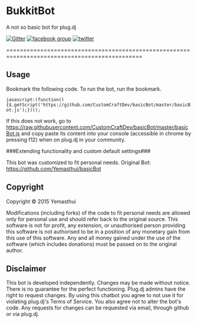BukkitBot
========

A not so basic bot for plug.dj

[![Gitter](https://badges.gitter.im/Join%20Chat.svg)](https://gitter.im/Yemasthui/basicBot?utm_source=badge&utm_medium=badge&utm_campaign=pr-badge) [![facebook group](http://i.bnzi.uk/97dW.svg)](https://facebook.com/groups/basicBot) [![twitter](http://i.bnzi.uk/4KEn.svg)](https://twitter.com/bscBt)

==============================================================================================

Usage
-----

Bookmark the following code. To run the bot, run the bookmark.

`javascript:(function(){$.getScript('https://github.com/CustomCraftDev/basicBot/master/basicBot.js');})();`

If this does not work, go to https://raw.githubusercontent.com/CustomCraftDev/basicBot/master/basicBot.js and copy paste its content into your console (accessible in chrome by pressing f12) when on plug.dj in your community.

###Extending functionality and custom default settings###

This bot was customized to fit personal needs.
Original Bot: https://github.com/Yemasthui/basicBot

Copyright
---------

Copyright &copy; 2015 Yemasthui

Modifications (including forks) of the code to fit personal needs are allowed only for personal use and should refer back to the original source.
This software is not for profit, any extension, or unauthorised person providing this software is not authorised to be in a position of any monetary gain from this use of this software. Any and all money gained under the use of the software (which includes donations) must be passed on to the original author.


Disclaimer
----------

This bot is developed independently. Changes may be made without notice. There is no guarantee for the perfect functioning.
Plug.dj admins have the right to request changes. 
By using this chatbot you agree to not use it for violating plug.dj's Terms of Service. 
You also agree not to alter the bot's code. Any requests for changes can be requested via email, through github or via plug.dj.
